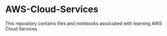 # AWS-Cloud-Services
This repository contains files and notebooks associated with learning AWS Cloud Services.
